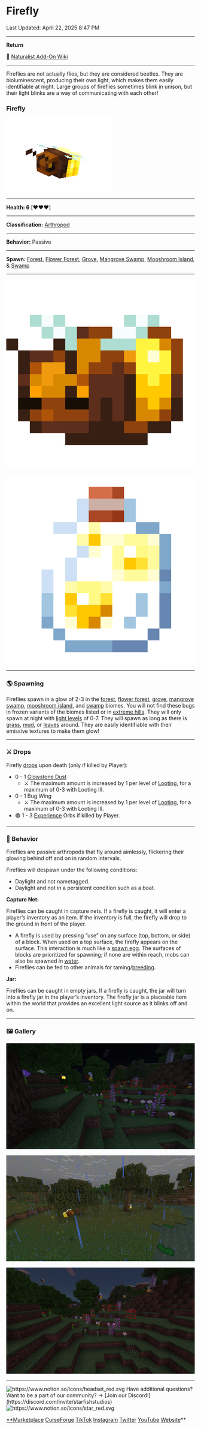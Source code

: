 # Firefly

Last Updated: April 22, 2025 8:47 PM

---

**Return**

🐻 [Naturalist Add-On Wiki](https://www.notion.so/1a7a9a61c3f1800c8e32e893d6e7f430?pvs=21)

---

Fireflies are not actually flies, but they are considered beetles. They are bioluminescent, producing their own light, which makes them easily identifiable at night. Large groups of fireflies sometimes blink in unison, but their light blinks are a way of communicating with each other!

<aside>

### **Firefly**

![firefly.gif](Firefly%201dd816019a9f81f68455ca6b0f8187d4/firefly.gif)

---

**Health: 6** [♥️♥️♥️]

---

**Classification:** [Arthropod](https://minecraft.fandom.com/wiki/Arthropods)

---

**Behavior:** Passive

---

**Spawn:** [Forest](https://minecraft.wiki/w/Forest), [Flower Forest](https://minecraft.wiki/w/Flower_Forest), [Grove](https://minecraft.wiki/w/Grove), [Mangrove Swamp](https://minecraft.fandom.com/wiki/Swamp), [Mooshroom Island](https://minecraft.wiki/w/Mushroom_Fields), & [Swamp](https://minecraft.fandom.com/wiki/Swamp)

---

![firefly_item.png](Firefly%201dd816019a9f81f68455ca6b0f8187d4/firefly_item.png)

![firefly_jar.png](Firefly%201dd816019a9f81f68455ca6b0f8187d4/firefly_jar.png)

</aside>

---

### 🌎 Spawning

Fireflies spawn in a glow of 2-3 in the [forest](https://minecraft.wiki/w/Forest), [flower forest](https://minecraft.wiki/w/Flower_Forest), [grove](https://minecraft.wiki/w/Grove), [mangrove swamp](https://minecraft.fandom.com/wiki/Swamp), [mooshroom island](https://minecraft.wiki/w/Mushroom_Fields), and [swamp](https://minecraft.fandom.com/wiki/Swamp) biomes. You will not find these bugs in frozen variants of the biomes listed or in [extreme hills](https://minecraft.wiki/w/Windswept_Hills). They will only spawn at night with [light levels](https://minecraft.fandom.com/wiki/Light) of 0-7. They will spawn as long as there is [grass](https://minecraft.fandom.com/wiki/Grass_Block), [mud](https://minecraft.fandom.com/wiki/Mud), or [leaves](https://minecraft.wiki/w/Leaves) around. They are easily identifiable with their emissive textures to make them glow!

---

### ⚔️ Drops

Firefly [drops](https://minecraft.fandom.com/wiki/Drops) upon death (only if killed by Player):

- 0 - 1 [Glowstone Dust](https://minecraft.wiki/w/Glowstone_Dust)
    - ⚔️ The maximum amount is increased by 1 per level of [Looting](https://minecraft.fandom.com/wiki/Looting), for a maximum of 0-3 with Looting III.
- 0 - 1 Bug Wing
    - ⚔️ The maximum amount is increased by 1 per level of [Looting](https://minecraft.fandom.com/wiki/Looting), for a maximum of 0-3 with Looting III.
- 🟢 1 - 3 [Experience](https://minecraft.fandom.com/wiki/Experience) Orbs if killed by Player.

---

### 🧠 Behavior

Fireflies are passive arthropods that fly around aimlessly, flickering their glowing behind off and on in random intervals.

Fireflies will despawn under the following conditions:

- Daylight and not nametagged.
- Daylight and not in a persistent condition such as a boat.

 

**Capture Net:**

Fireflies can be caught in capture nets. If a firefly is caught, it will enter a player’s inventory as an item. If the inventory is full, the firefly will drop to the ground in front of the player.

- A firefly is used by pressing ”use” on any surface (top, bottom, or side) of a block. When used on a top surface, the firefly appears on the surface. This interaction is much like a [spawn egg](https://minecraft.fandom.com/wiki/Spawn_Egg). The surfaces of blocks are prioritized for spawning; if none are within reach, mobs can also be spawned in [water](https://minecraft.fandom.com/wiki/Water).
- Fireflies can be fed to other animals for taming/[breeding](https://minecraft.fandom.com/wiki/Breeding).

**Jar:**

Fireflies can be caught in empty jars. If a firefly is caught, the jar will turn into a firefly jar in the player’s inventory. The firefly jar is a placeable item within the world that provides an excellent light source as it blinks off and on.

---

### 🖼️ Gallery

![fireflies.PNG](Firefly%201dd816019a9f81f68455ca6b0f8187d4/fireflies.png)

![firefly.PNG](Firefly%201dd816019a9f81f68455ca6b0f8187d4/firefly.png)

![family of fireflies.PNG](Firefly%201dd816019a9f81f68455ca6b0f8187d4/family_of_fireflies.png)

---

<aside>
<img src="https://www.notion.so/icons/headset_red.svg" alt="https://www.notion.so/icons/headset_red.svg" width="40px" /> Have additional questions? Want to be a part of our community? → [Join our Discord!](https://discord.com/invite/starfishstudios)

</aside>

<aside>
<img src="https://www.notion.so/icons/star_red.svg" alt="https://www.notion.so/icons/star_red.svg" width="40px" />

[**Marketplace](https://www.minecraft.net/en-us/marketplace/creator?name=Starfish%20Studios)      [CurseForge](https://www.curseforge.com/members/starfish_studios/projects)      [TikTok](https://www.tiktok.com/@starfishstudios)      [Instagram](https://www.instagram.com/starfishstudiosinc/)      [Twitter](https://twitter.com/starfishstudios)      [YouTube](https://www.youtube.com/@starfishstudios)      [Website](https://starfish-studios.com/)**

</aside>